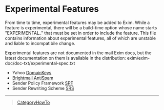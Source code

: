 Experimental Features
=====================

From time to time, experimental features may be added to Exim. While a
feature is experimental, there will be a build-time option whose name
starts "EXPERIMENTAL\_" that must be set in order to include the
feature. This file contains information about experimental features, all
of which are unstable and liable to incompatibile change.

Experimental features are not documented in the mail Exim docs, but the
latest documentation on them is available in the distribution:
exim/exim-doc/doc-txt/experimental-spec.txt
-   Yahoo [DomainKeys](DomainKeys)
-   [Brightmail AntiSpam](BrightMail)
-   Sender Policy Framework [SPF](SPF)
-   Sender Rewriting Scheme [SRS](SRS)

* * * * *

> [CategoryHowTo](CategoryHowTo)

